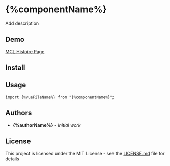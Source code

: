 # {%componentName%}

Add description

## Demo

[MCL Histoire Page]({%sbLink%})

## Install

## Usage

`import {%vueFileName%} from "{%componentName%}"`;

## Authors

- **{%authorName%}** - _Initial work_

## License

This project is licensed under the MIT License - see the [LICENSE.md](./LICENSE.md) file for details
